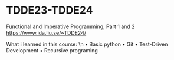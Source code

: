 # TDDE23-TDDE24
Functional and Imperative Programming, Part 1 and 2
https://www.ida.liu.se/~TDDE24/

What i learned in this course: \n
• Basic python
• Git
• Test-Driven Development
• Recursive programing 
